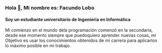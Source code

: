 ### Hola 👋, Mi nombre es: Facundo Lobo
#### Soy un estudiante universitario de Ingeniería en Informática
Mi comienzo en el mundo dela programación comenzó en la secundaria, desde ese momento siempre que puedoquiero aprender nuevas cosas,
mi
Objetivo
es usar los conocimientos obtenidos de mi carrera para aplicarlos lo máximo posible en mi trabajo.


    
    



